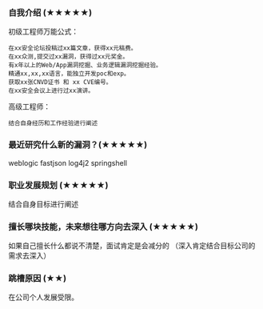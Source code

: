 ### 自我介绍 (★★★★★)

初级工程师万能公式：

```
在xx安全论坛投稿过xx篇文章，获得xx元稿费。
在xx众测,提交过xx漏洞，获得过xx元奖金。
有x年以上的Web/App漏洞挖掘、业务逻辑漏洞挖掘经验。
精通xx,xx,xx语言，能独立开发poc和exp。
获取xx张CNVD证书 和 xx CVE编号。
在xx安全会议上进行过xx演讲。
```

高级工程师：

```
结合自身经历和工作经验进行阐述
```

### 最近研究什么新的漏洞？(★★★★★)

weblogic
fastjson
log4j2
springshell

### 职业发展规划 (★★★★★)

结合自身目标进行阐述

### 擅长哪块技能，未来想往哪方向去深入 (★★★★★)

如果自己擅长什么都说不清楚，面试肯定是会减分的
（深入肯定结合目标公司的需求去深入）

### 跳槽原因 (★★)

在公司个人发展受限。
